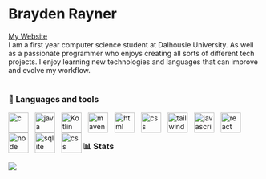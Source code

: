 # Brayden Rayner
<a href="b.rayn05.github.io">My Website</a>
<br />
I am a first year computer science student at Dalhousie University. As well as a passionate programmer who enjoys creating all sorts of different tech projects. I enjoy learning new technologies and languages that can improve and evolve my workflow. 

# 

### 🧰 Languages and tools
<img alt="c" align="left" width="40px" style="padding-right: 10px" src="https://cdn.jsdelivr.net/gh/devicons/devicon@latest/icons/c/c-original.svg" />

<img alt="java" align="left"  width="40px" style="padding-right: 10px" src="https://cdn.jsdelivr.net/gh/devicons/devicon@latest/icons/java/java-original.svg" />

<img alt="Kotlin" align="left" width="40px" style="padding-right: 10px" src="https://cdn.jsdelivr.net/gh/devicons/devicon@latest/icons/kotlin/kotlin-original.svg" />


<img alt="maven" align="left" width="40px" style="padding-right: 10px" src="https://cdn.jsdelivr.net/gh/devicons/devicon@latest/icons/maven/maven-original.svg" />
          


<img alt="html" align="left" width="40px" style="padding-right: 10px" src="https://cdn.jsdelivr.net/gh/devicons/devicon@latest/icons/html5/html5-original.svg" />


<img alt="css" align="left" width="40px" style="padding-right: 10px" src="https://cdn.jsdelivr.net/gh/devicons/devicon@latest/icons/css3/css3-original.svg" />

<img alt="tailwind" align="left"  width="40px" style="padding-right: 10px" src="https://cdn.jsdelivr.net/gh/devicons/devicon@latest/icons/tailwindcss/tailwindcss-original.svg" />                    
          

<img alt="javascript" align="left"  width="40px" style="padding-right: 10px" src="https://cdn.jsdelivr.net/gh/devicons/devicon@latest/icons/javascript/javascript-original.svg" />
          
        
<img alt="react" align="left"  width="40px" style="padding-right: 10px"  src="https://cdn.jsdelivr.net/gh/devicons/devicon@latest/icons/react/react-original.svg" />


<img alt="node" align="left"  width="40px" style="padding-right: 10px" src="https://cdn.jsdelivr.net/gh/devicons/devicon@latest/icons/nodejs/nodejs-original.svg" />


<img alt="sqlite" align="left" width="40px" style="padding-right: 10px" src="https://cdn.jsdelivr.net/gh/devicons/devicon@latest/icons/sqlite/sqlite-original.svg" />
          


<img alt="css" align="left"  width="40px"  src="https://cdn.jsdelivr.net/gh/devicons/devicon@latest/icons/linux/linux-original.svg" />

<br/>

#

### 📊 Stats
![](https://github-readme-stats.vercel.app/api?username=brayner05&theme=algolia&hide_border=false&include_all_commits=false&count_private=false)<br/>
